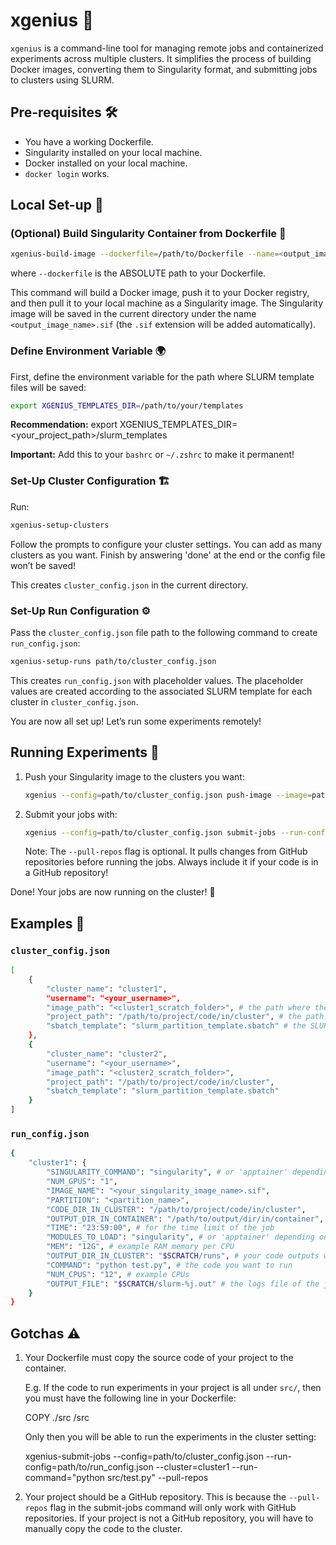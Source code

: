 # xgenius 🚀

`xgenius` is a command-line tool for managing remote jobs and containerized experiments across multiple clusters. It simplifies the process of building Docker images, converting them to Singularity format, and submitting jobs to clusters using SLURM.

## Pre-requisites 🛠️

- You have a working Dockerfile.
- Singularity installed on your local machine.
- Docker installed on your local machine.
- `docker login` works.

## Local Set-up 🧩

### (Optional) Build Singularity Container from Dockerfile 🐳

```bash
xgenius-build-image --dockerfile=/path/to/Dockerfile --name=<output_image_name> --tag=<tag> --registry=<your_docker_username>
```
where `--dockerfile` is the ABSOLUTE path to your Dockerfile.

This command will build a Docker image, push it to your Docker registry, and then pull it to your local machine as a Singularity image. The Singularity image will be saved in the current directory under the name `<output_image_name>.sif` (the `.sif` extension will be added automatically).

### Define Environment Variable 🌍

First, define the environment variable for the path where SLURM template files will be saved:

```bash
export XGENIUS_TEMPLATES_DIR=/path/to/your/templates
```

**Recommendation:** export XGENIUS_TEMPLATES_DIR=<your_project_path>/slurm_templates

**Important:** Add this to your `bashrc` or `~/.zshrc` to make it permanent!

### Set-Up Cluster Configuration 🏗️

Run:

```bash
xgenius-setup-clusters
```

Follow the prompts to configure your cluster settings. You can add as many clusters as you want. Finish by answering 'done' at the end or the config file won’t be saved!

This creates `cluster_config.json` in the current directory.

### Set-Up Run Configuration ⚙️

Pass the `cluster_config.json` file path to the following command to create `run_config.json`:

```bash
xgenius-setup-runs path/to/cluster_config.json
```

This creates `run_config.json` with placeholder values. The placeholder values are created according to the associated SLURM template for each cluster in `cluster_config.json`.

You are now all set up! Let’s run some experiments remotely!

## Running Experiments 🧪

1. Push your Singularity image to the clusters you want:
    ```bash
    xgenius --config=path/to/cluster_config.json push-image --image=path/to/singularity_image.sif --clusters=cluster1,cluster2,cluster3
    ```

2. Submit your jobs with:
    ```bash
    xgenius --config=path/to/cluster_config.json submit-jobs --run-config=path/to/run_config.json --cluster=cluster1 --run-command="python test.py" --pull-repos
    ```

    Note: The `--pull-repos` flag is optional. It pulls changes from GitHub repositories before running the jobs. Always include it if your code is in a GitHub repository!

Done! Your jobs are now running on the cluster! 🎉

## Examples 📝

### `cluster_config.json`

```bash
[
    {
        "cluster_name": "cluster1",
        "username": "<your_username>",
        "image_path": "<cluster1_scratch_folder>", # the path where the Singularity image will be saved in the cluster
        "project_path": "/path/to/project/code/in/cluster", # the path where your code is in the cluster. same as CODE_DIR_IN_CLUSTER in run_config.json
        "sbatch_template": "slurm_partition_template.sbatch" # the SLURM template file to use for this cluster. see the templates in the XGENIUS_TEMPLATES_DIR directory
    },
    {
        "cluster_name": "cluster2",
        "username": "<your_username>",
        "image_path": "<cluster2_scratch_folder>", 
        "project_path": "/path/to/project/code/in/cluster", 
        "sbatch_template": "slurm_partition_template.sbatch" 
    }
]
```

### `run_config.json`
```bash
{
    "cluster1": {
        "SINGULARITY_COMMAND": "singularity", # or 'apptainer' depending on the cluster
        "NUM_GPUS": "1",
        "IMAGE_NAME": "<your_singularity_image_name>.sif",
        "PARTITION": "<partition_name>",
        "CODE_DIR_IN_CLUSTER": "/path/to/project/code/in/cluster",
        "OUTPUT_DIR_IN_CONTAINER": "/path/to/output/dir/in/container", # set this to the directory where your code writes output
        "TIME": "23:59:00", # for the time limit of the job
        "MODULES_TO_LOAD": "singularity", # or 'apptainer' depending on the cluster + any other modules
        "MEM": "12G", # example RAM memory per CPU
        "OUTPUT_DIR_IN_CLUSTER": "$SCRATCH/runs", # your code outputs will be saved here. OUTPUT_DIR_IN_CLUSTER is binded to OUTPUT_DIR_IN_CONTAINER (see the slurm templates)
        "COMMAND": "python test.py", # the code you want to run
        "NUM_CPUS": "12", # example CPUs
        "OUTPUT_FILE": "$SCRATCH/slurm-%j.out" # the logs file of the job
    }
}
```
## Gotchas ⚠️

1. Your Dockerfile must copy the source code of your project to the container. 

    E.g. If the code to run experiments in your project is all under `src/`, then you must have the following line in your Dockerfile:

    COPY ./src /src

    Only then you will be able to run the experiments in the cluster setting:

    xgenius-submit-jobs --config=path/to/cluster_config.json --run-config=path/to/run_config.json --cluster=cluster1 --run-command="python src/test.py" --pull-repos

2. Your project should be a GitHub repository. This is because the `--pull-repos` flag in the submit-jobs command will only work with GitHub repositories. If your project is not a GitHub repository, you will have to manually copy the code to the cluster.